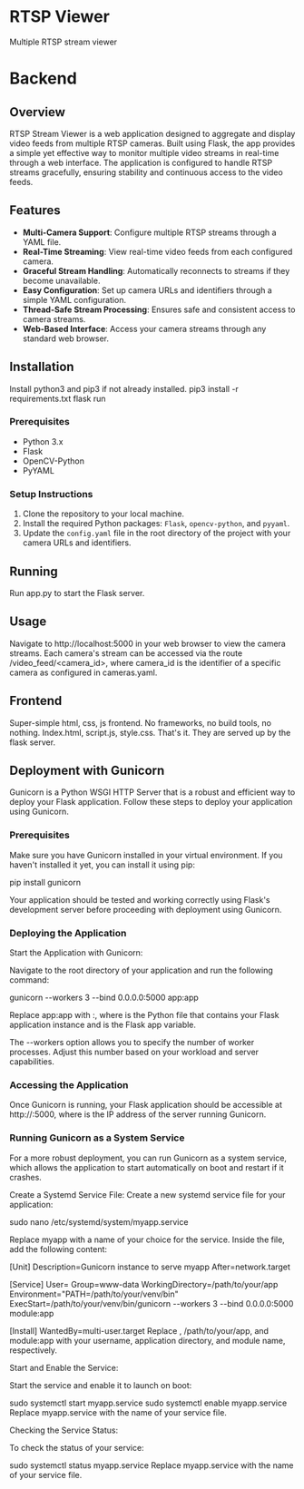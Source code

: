 # RTSP Viewer
Multiple RTSP stream viewer

# Backend
## Overview
RTSP Stream Viewer is a web application designed to aggregate and display video feeds from multiple RTSP cameras. Built using Flask, the app provides a simple yet effective way to monitor multiple video streams in real-time through a web interface. The application is configured to handle RTSP streams gracefully, ensuring stability and continuous access to the video feeds.

## Features
- **Multi-Camera Support**: Configure multiple RTSP streams through a YAML file.
- **Real-Time Streaming**: View real-time video feeds from each configured camera.
- **Graceful Stream Handling**: Automatically reconnects to streams if they become unavailable.
- **Easy Configuration**: Set up camera URLs and identifiers through a simple YAML configuration.
- **Thread-Safe Stream Processing**: Ensures safe and consistent access to camera streams.
- **Web-Based Interface**: Access your camera streams through any standard web browser.

## Installation
Install python3 and pip3 if not already installed.
pip3 install -r requirements.txt
flask run

### Prerequisites
- Python 3.x
- Flask
- OpenCV-Python
- PyYAML

### Setup Instructions
1. Clone the repository to your local machine.
2. Install the required Python packages: `Flask`, `opencv-python`, and `pyyaml`.
3. Update the `config.yaml` file in the root directory of the project with your camera URLs and identifiers.

## Running
Run app.py to start the Flask server.

## Usage
Navigate to http://localhost:5000 in your web browser to view the camera streams. Each camera's stream can be accessed via the route /video_feed/<camera_id>, where camera_id is the identifier of a specific camera as configured in cameras.yaml.

## Frontend
Super-simple html, css, js frontend. No frameworks, no build tools, no nothing. Index.html, script.js, style.css. That's it. They are served up by the flask server.

## Deployment with Gunicorn
Gunicorn is a Python WSGI HTTP Server that is a robust and efficient way to deploy your Flask application. Follow these steps to deploy your application using Gunicorn.

### Prerequisites
Make sure you have Gunicorn installed in your virtual environment. If you haven't installed it yet, you can install it using pip:

pip install gunicorn

Your application should be tested and working correctly using Flask's development server before proceeding with deployment using Gunicorn.

### Deploying the Application
Start the Application with Gunicorn:

Navigate to the root directory of your application and run the following command:

gunicorn --workers 3 --bind 0.0.0.0:5000 app:app

Replace app:app with <module>:<application>, where <module> is the Python file that contains your Flask application instance and <application> is the Flask app variable.

The --workers option allows you to specify the number of worker processes. Adjust this number based on your workload and server capabilities.

### Accessing the Application
Once Gunicorn is running, your Flask application should be accessible at http://<server-ip>:5000, where <server-ip> is the IP address of the server running Gunicorn.

### Running Gunicorn as a System Service
For a more robust deployment, you can run Gunicorn as a system service, which allows the application to start automatically on boot and restart if it crashes.

Create a Systemd Service File:
Create a new systemd service file for your application:

sudo nano /etc/systemd/system/myapp.service

Replace myapp with a name of your choice for the service. Inside the file, add the following content:


[Unit]
Description=Gunicorn instance to serve myapp
After=network.target

[Service]
User=<your-user>
Group=www-data
WorkingDirectory=/path/to/your/app
Environment="PATH=/path/to/your/venv/bin"
ExecStart=/path/to/your/venv/bin/gunicorn --workers 3 --bind 0.0.0.0:5000 module:app

[Install]
WantedBy=multi-user.target
Replace <your-user>, /path/to/your/app, and module:app with your username, application directory, and module name, respectively.

Start and Enable the Service:

Start the service and enable it to launch on boot:

sudo systemctl start myapp.service
sudo systemctl enable myapp.service
Replace myapp.service with the name of your service file.

Checking the Service Status:

To check the status of your service:

sudo systemctl status myapp.service
Replace myapp.service with the name of your service file.

